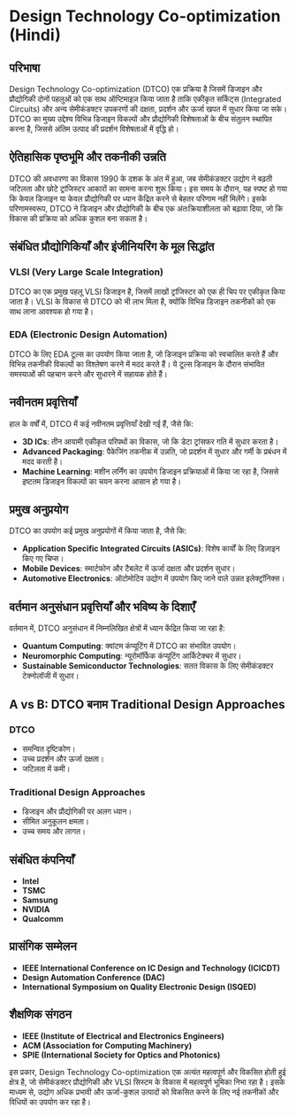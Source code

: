 # Design Technology Co-optimization (Hindi)

## परिभाषा

Design Technology Co-optimization (DTCO) एक प्रक्रिया है जिसमें डिजाइन और प्रौद्योगिकी दोनों पहलुओं को एक साथ ऑप्टिमाइज़ किया जाता है ताकि एकीकृत सर्किट्स (Integrated Circuits) और अन्य सेमीकंडक्टर उपकरणों की दक्षता, प्रदर्शन और ऊर्जा खपत में सुधार किया जा सके। DTCO का मुख्य उद्देश्य विभिन्न डिजाइन विकल्पों और प्रौद्योगिकी विशेषताओं के बीच संतुलन स्थापित करना है, जिससे अंतिम उत्पाद की प्रदर्शन विशेषताओं में वृद्धि हो।

## ऐतिहासिक पृष्ठभूमि और तकनीकी उन्नति

DTCO की अवधारणा का विकास 1990 के दशक के अंत में हुआ, जब सेमीकंडक्टर उद्योग ने बढ़ती जटिलता और छोटे ट्रांजिस्टर आकारों का सामना करना शुरू किया। इस समय के दौरान, यह स्पष्ट हो गया कि केवल डिजाइन या केवल प्रौद्योगिकी पर ध्यान केंद्रित करने से बेहतर परिणाम नहीं मिलेंगे। इसके परिणामस्वरूप, DTCO ने डिजाइन और प्रौद्योगिकी के बीच एक अंतःक्रियाशीलता को बढ़ावा दिया, जो कि विकास की प्रक्रिया को अधिक कुशल बना सकता है।

## संबंधित प्रौद्योगिकियाँ और इंजीनियरिंग के मूल सिद्धांत

### VLSI (Very Large Scale Integration)

DTCO का एक प्रमुख पहलू VLSI डिजाइन है, जिसमें लाखों ट्रांजिस्टर को एक ही चिप पर एकीकृत किया जाता है। VLSI के विकास से DTCO को भी लाभ मिला है, क्योंकि विभिन्न डिजाइन तकनीकों को एक साथ लाना आवश्यक हो गया है।

### EDA (Electronic Design Automation)

DTCO के लिए EDA टूल्स का उपयोग किया जाता है, जो डिजाइन प्रक्रिया को स्वचालित करते हैं और विभिन्न तकनीकी विकल्पों का विश्लेषण करने में मदद करते हैं। ये टूल्स डिजाइन के दौरान संभावित समस्याओं की पहचान करने और सुधारने में सहायक होते हैं।

## नवीनतम प्रवृत्तियाँ

हाल के वर्षों में, DTCO में कई नवीनतम प्रवृत्तियाँ देखी गई हैं, जैसे कि:

- **3D ICs**: तीन आयामी एकीकृत परिपथों का विकास, जो कि डेटा ट्रांसफर गति में सुधार करता है।
- **Advanced Packaging**: पैकेजिंग तकनीक में उन्नति, जो प्रदर्शन में सुधार और गर्मी के प्रबंधन में मदद करती है।
- **Machine Learning**: मशीन लर्निंग का उपयोग डिजाइन प्रक्रियाओं में किया जा रहा है, जिससे इष्टतम डिजाइन विकल्पों का चयन करना आसान हो गया है।

## प्रमुख अनुप्रयोग

DTCO का उपयोग कई प्रमुख अनुप्रयोगों में किया जाता है, जैसे कि:

- **Application Specific Integrated Circuits (ASICs)**: विशेष कार्यों के लिए डिज़ाइन किए गए चिप्स।
- **Mobile Devices**: स्मार्टफोन और टैबलेट में ऊर्जा दक्षता और प्रदर्शन सुधार।
- **Automotive Electronics**: ऑटोमोटिव उद्योग में उपयोग किए जाने वाले उन्नत इलेक्ट्रॉनिक्स।

## वर्तमान अनुसंधान प्रवृत्तियाँ और भविष्य के दिशाएँ

वर्तमान में, DTCO अनुसंधान में निम्नलिखित क्षेत्रों में ध्यान केंद्रित किया जा रहा है:

- **Quantum Computing**: क्वांटम कंप्यूटिंग में DTCO का संभावित उपयोग।
- **Neuromorphic Computing**: न्यूरोमॉर्फिक कंप्यूटिंग आर्किटेक्चर में सुधार।
- **Sustainable Semiconductor Technologies**: सतत विकास के लिए सेमीकंडक्टर टेक्नोलॉजी में सुधार।

## A vs B: DTCO बनाम Traditional Design Approaches

### DTCO

- समन्वित दृष्टिकोण।
- उच्च प्रदर्शन और ऊर्जा दक्षता।
- जटिलता में कमी।

### Traditional Design Approaches

- डिजाइन और प्रौद्योगिकी पर अलग ध्यान।
- सीमित अनुकूलन क्षमता।
- उच्च समय और लागत।

## संबंधित कंपनियाँ

- **Intel**
- **TSMC**
- **Samsung**
- **NVIDIA**
- **Qualcomm**

## प्रासंगिक सम्मेलन

- **IEEE International Conference on IC Design and Technology (ICICDT)**
- **Design Automation Conference (DAC)**
- **International Symposium on Quality Electronic Design (ISQED)**

## शैक्षणिक संगठन

- **IEEE (Institute of Electrical and Electronics Engineers)**
- **ACM (Association for Computing Machinery)**
- **SPIE (International Society for Optics and Photonics)**

इस प्रकार, Design Technology Co-optimization एक अत्यंत महत्वपूर्ण और विकसित होती हुई क्षेत्र है, जो सेमीकंडक्टर प्रौद्योगिकी और VLSI सिस्टम के विकास में महत्वपूर्ण भूमिका निभा रहा है। इसके माध्यम से, उद्योग अधिक प्रभावी और ऊर्जा-कुशल उत्पादों को विकसित करने के लिए नई तकनीकों और विधियों का उपयोग कर रहा है।